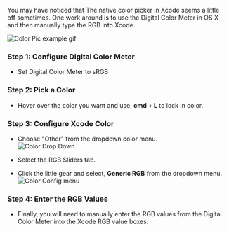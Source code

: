 You may have noticed that The native color picker in Xcode seems a little off sometimes. One work around is to use the Digital Color Meter in OS X and then manually type the RGB into Xcode.

![Color Pic example gif](http://i.imgur.com/FvXCUR9.gif)
### Step 1: Configure Digital Color Meter
- Set Digital Color Meter to sRGB 

### Step 2: Pick a Color
- Hover over the color you want and use, **cmd + L** to lock in color.

### Step 3: Configure Xcode Color
- Choose "Other" from the dropdown color menu.  
![Color Drop Down](http://i.imgur.com/4SMR3nA.png)
- Select the RGB Sliders tab.  
  
- Click the little gear and select, **Generic RGB** from the dropdown menu.  
![Color Config menu](http://i.imgur.com/2C3HKqc.png) 

### Step 4: Enter the RGB Values
- Finally, you will need to manually enter the RGB values from the Digital Color Meter into the Xcode RGB value boxes. 